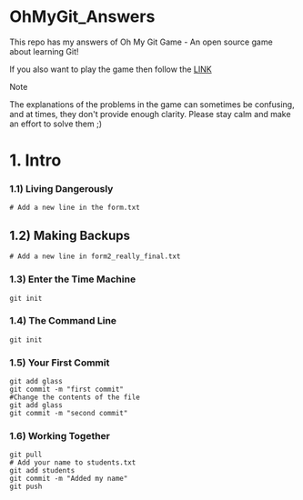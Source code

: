 # OhMyGit_Answers

This repo has my answers of Oh My Git Game - An open source game about learning Git!

If you also want to play the game then follow the [LINK](https://ohmygit.org/)

>[!NOTE]
> The explanations of the problems in the game can sometimes be confusing, and at times, they don't provide enough clarity. Please stay calm and make an effort to solve them ;)

# 1. Intro
### 1.1) Living Dangerously
```
# Add a new line in the form.txt
```
## 1.2) Making Backups
```
# Add a new line in form2_really_final.txt
```
### 1.3) Enter the Time Machine
```
git init
```
### 1.4) The Command Line
```
git init
```
### 1.5) Your First Commit
```
git add glass
git commit -m "first commit"
#Change the contents of the file
git add glass
git commit -m "second commit"
```
### 1.6) Working Together
```
git pull
# Add your name to students.txt
git add students
git commit -m "Added my name"
git push
```
